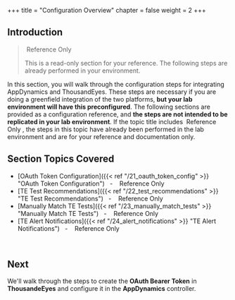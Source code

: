 +++
title = "Configuration Overview"
chapter = false
weight = 2
+++

## Introduction

> <span style="color: #ff9900;"><i class='fas fa-cog fa-spin fa-sm'></i></span>&nbsp;Reference Only&nbsp;<span style="color: #ff9900;"><i class='fas fa-cog fa-spin fa-sm'></i></span>
> 
> This is a read-only section for your reference. The following steps are already performed in your environment.

In this section, you will walk through the configuration steps for integrating AppDynamics and ThousandEyes. These steps are necessary if you are doing a greenfield integration of the two platforms, **but your lab environment will have this preconfigured**. The following sections are provided as a configuration reference, and **the steps are not intended to be replicated in your lab environment**. If the topic title includes  <span style="color: #ff9900;"><i class='fas fa-cog fa-spin fa-sm'></i></span>&nbsp;Reference Only&nbsp;<span style="color: #ff9900;"><i class='fas fa-cog fa-spin fa-sm'></i></span>, the steps in this topic have already been performed in the lab environment and are for your reference and documentation only.

## Section Topics Covered


- [OAuth Token Configuration]({{< ref "/21_oauth_token_config" >}} "OAuth Token Configuration")&nbsp;&nbsp; - &nbsp;&nbsp;<span style="color: #ff9900;"><i class='fas fa-cog fa-spin fa-sm'></i></span>&nbsp;Reference Only&nbsp;<span style="color: #ff9900;"><i class='fas fa-cog fa-spin fa-sm'></i></span>
- [TE Test Recommendations]({{< ref "/22_test_recommendations" >}} "TE Test Recommendations")&nbsp;&nbsp; - &nbsp;&nbsp;<span style="color: #ff9900;"><i class='fas fa-cog fa-spin fa-sm'></i></span>&nbsp;Reference Only&nbsp;<span style="color: #ff9900;"><i class='fas fa-cog fa-spin fa-sm'></i></span>
- [Manually Match TE Tests]({{< ref "/23_manually_match_tests" >}} "Manually Match TE Tests")&nbsp;&nbsp; - &nbsp;&nbsp;<span style="color: #ff9900;"><i class='fas fa-cog fa-spin fa-sm'></i></span>&nbsp;Reference Only&nbsp;<span style="color: #ff9900;"><i class='fas fa-cog fa-spin fa-sm'></i></span>
- [TE Alert Notifications]({{< ref "/24_alert_notifications" >}} "TE Alert Notifications")&nbsp;&nbsp; - &nbsp;&nbsp;<span style="color: #ff9900;"><i class='fas fa-cog fa-spin fa-sm'></i></span>&nbsp;Reference Only&nbsp;<span style="color: #ff9900;"><i class='fas fa-cog fa-spin fa-sm'></i></span> 


<br>

## Next <span style="color: #143c76;"><i class='fas fa-cog fa-spin fa-sm'></i></span>&nbsp;

We'll walk through the steps to create the **OAuth Bearer Token** in **ThousandeEyes** and configure it in the **AppDynamics** controller.

<br>
